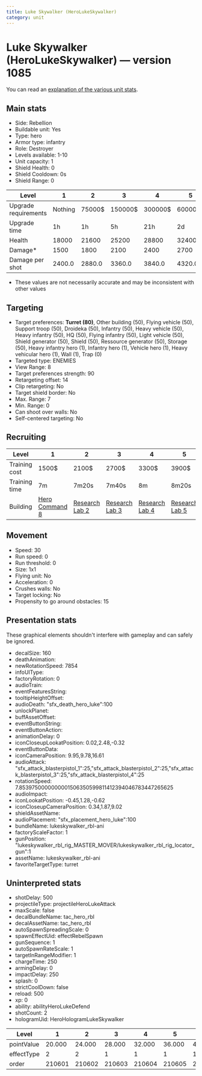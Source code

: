 ```yaml
---
title: Luke Skywalker (HeroLukeSkywalker)
category: unit
---
```


# Luke Skywalker (HeroLukeSkywalker) — version 1085

You can read an [explanation  of the various unit stats](unitexplained.md).

## Main stats

  * Side: Rebellion
  * Buildable unit: Yes
  * Type: hero
  * Armor type: infantry
  * Role: Destroyer
  * Levels available: 1-10
  * Unit capacity: 1
  * Shield Health: 0
  * Shield Cooldown: 0s
  * Shield Range: 0

|Level               |1      |2     |3      |4      |5      |6      |7       |8       |9       |10      |
|--------------------|-------|------|-------|-------|-------|-------|--------|--------|--------|--------|
|Upgrade requirements|Nothing|75000$|150000$|300000$|600000$|900000$|1050000$|1200000$|3200000$|4800000$|
|Upgrade time        |1h     |1h    |5h     |21h    |2d     |4d     |6d      |1w2d    |1w5d    |2w      |
|Health              |18000  |21600 |25200  |28800  |32400  |36000  |39600   |43200   |46800   |54000   |
|Damage*             |1500   |1800  |2100   |2400   |2700   |3000   |3300    |3600    |3900    |4500    |
|Damage per shot     |2400.0 |2880.0|3360.0 |3840.0 |4320.0 |4800.0 |5280.0  |5760.0  |6240.0  |7200.0  |

* These values are not necessarily accurate and may be inconsistent with other values

## Targeting

  * Target preferences: **Turret (80)**, Other building (50), Flying vehicle (50), Support troop (50), Droideka (50), Infantry (50), Heavy vehicle (50), Heavy infantry (50), HQ (50), Flying infantry (50), Light vehicle (50), Shield generator (50), Shield (50), Ressource generator (50), Storage (50), Heavy infantry hero (1), Infantry hero (1), Vehicle hero (1), Heavy vehicular hero (1), Wall (1), Trap (0)
  * Targeted type: ENEMIES
  * View Range: 8
  * Target preferences strength: 90
  * Retargeting offset: 14
  * Clip retargeting: No
  * Target shield border: No
  * Max. Range: 7
  * Min. Range: 0
  * Can shoot over walls: No
  * Self-centered targeting: No

## Recruiting

|Level        |1                                          |2                                     |3                                     |4                                     |5                                     |6                                     |7                                     |8                                     |9                                     |10                                     |
|-------------|-------------------------------------------|--------------------------------------|--------------------------------------|--------------------------------------|--------------------------------------|--------------------------------------|--------------------------------------|--------------------------------------|--------------------------------------|---------------------------------------|
|Training cost|1500$                                      |2100$                                 |2700$                                 |3300$                                 |3900$                                 |4500$                                 |5100$                                 |5700$                                 |6300$                                 |6900$                                  |
|Training time|7m                                         |7m20s                                 |7m40s                                 |8m                                    |8m20s                                 |8m40s                                 |9m                                    |9m20s                                 |9m40s                                 |10m                                    |
|Building     |[Hero Command 8](rebelTacticalCommand.html)|[Research Lab 2](rebelOffenseLab.html)|[Research Lab 3](rebelOffenseLab.html)|[Research Lab 4](rebelOffenseLab.html)|[Research Lab 5](rebelOffenseLab.html)|[Research Lab 6](rebelOffenseLab.html)|[Research Lab 7](rebelOffenseLab.html)|[Research Lab 8](rebelOffenseLab.html)|[Research Lab 9](rebelOffenseLab.html)|[Research Lab 10](rebelOffenseLab.html)|

## Movement

  * Speed: 30
  * Run speed: 0
  * Run threshold: 0
  * Size: 1x1
  * Flying unit: No
  * Acceleration: 0
  * Crushes walls: No
  * Target locking: No
  * Propensity to go around obstacles: 15

## Presentation stats

These graphical elements shouldn't interfere with gameplay and can safely be ignored.

  * decalSize: 160
  * deathAnimation: 
  * newRotationSpeed: 7854
  * infoUIType: 
  * factoryRotation: 0
  * audioTrain: 
  * eventFeaturesString: 
  * tooltipHeightOffset: 
  * audioDeath: "sfx_death_hero_luke":100
  * unlockPlanet: 
  * buffAssetOffset: 
  * eventButtonString: 
  * eventButtonAction: 
  * animationDelay: 0
  * iconCloseupLookatPosition: 0.02,2.48,-0.32
  * eventButtonData: 
  * iconCameraPosition: 9.95,9.78,16.61
  * audioAttack: "sfx_attack_blasterpistol_1":25,"sfx_attack_blasterpistol_2":25,"sfx_attack_blasterpistol_3":25,"sfx_attack_blasterpistol_4":25
  * rotationSpeed: 7.8539750000000001506350599811412394046783447265625
  * audioImpact: 
  * iconLookatPosition: -0.45,1.28,-0.62
  * iconCloseupCameraPosition: 0.34,1.87,9.02
  * shieldAssetName: 
  * audioPlacement: "sfx_placement_hero_luke":100
  * bundleName: lukeskywalker_rbl-ani
  * factoryScaleFactor: 1
  * gunPosition: "lukeskywalker_rbl_rig_MASTER_MOVER/lukeskywalker_rbl_rig_locator_gun":1
  * assetName: lukeskywalker_rbl-ani
  * favoriteTargetType: turret

## Uninterpreted stats

  * shotDelay: 500
  * projectileType: projectileHeroLukeAttack
  * maxScale: false
  * decalBundleName: tac_hero_rbl
  * decalAssetName: tac_hero_rbl
  * autoSpawnSpreadingScale: 0
  * spawnEffectUid: effectRebelSpawn
  * gunSequence: 1
  * autoSpawnRateScale: 1
  * targetInRangeModifier: 1
  * chargeTime: 250
  * armingDelay: 0
  * impactDelay: 250
  * splash: 0
  * strictCoolDown: false
  * reload: 500
  * xp: 0
  * ability: abilityHeroLukeDefend
  * shotCount: 2
  * hologramUid: HeroHologramLukeSkywalker

|Level     |1     |2     |3     |4     |5     |6     |7     |8     |9     |10    |
|----------|------|------|------|------|------|------|------|------|------|------|
|pointValue|20.000|24.000|28.000|32.000|36.000|40.000|44.000|48.000|52.000|60.000|
|effectType|2     |2     |1     |1     |1     |1     |1     |1     |1     |1     |
|order     |210601|210602|210603|210604|210605|210606|210607|210608|210609|210610|

